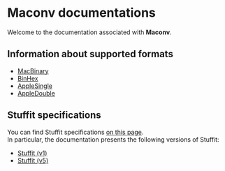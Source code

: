 # Maconv documentations

Welcome to the documentation associated with **Maconv**.


## Information about supported formats

- [MacBinary](formats/MacBinary.md)
- [BinHex](formats/BinHex.md)
- [AppleSingle](formats/AppleSingle.md)
- [AppleDouble](formats/AppleDouble.md)


## Stuffit specifications

You can find Stuffit specifications [on this page](stuffit/Stuffit.md).  
In particular, the documentation presents the following versions of Stuffit:

- [Stuffit (v1)](stuffit/Stuffit_v1.md)
- [Stuffit (v5)](stuffit/Stuffit_v5.md)

